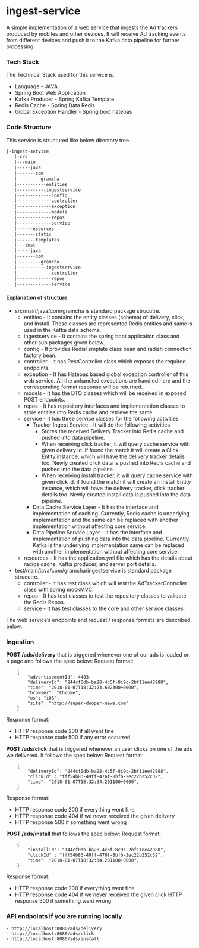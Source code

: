 # ingest-service
A simple implementation of a web service that ingests the Ad trackers produced by mobiles and other devices. It will receive Ad tracking events from different devices and push it to the Kafka data pipeline for further processing.

### Tech Stack
The Technical Stack used for this service is,
- Language - JAVA
- Spring Boot Web Application
- Kafka Producer - Spring Kafka Template
- Redis Cache - Spring Data Redis
- Global Exception Handler - Spring boot hateoas

### Code Structure
This service is structured like below directory tree.
```sh
|-ingest-service
   |-src
   |---main
   |-----java
   |-------com
   |---------gramcha
   |-----------entities
   |-----------ingestservice
   |-------------config
   |-------------controller
   |-------------exception
   |-------------models
   |-------------repos
   |-------------service
   |-----resources
   |-------static
   |-------templates
   |---test
   |-----java
   |-------com
   |---------gramcha
   |-----------ingestservice
   |-------------controller
   |-------------repos
   |-------------service
```
#### Explanation of structure
- src/main/java/com/gramcha is standard package strucutre.
    - entities - It contains the entity classes (schema) of delivery, click, and Install. These classes are represented Redis entities and same is used in the Kafka data schema.
    - ingestservice - It contains the spring boot application class and other sub packages given below.
    - config - It provides RedisTemplate class bean and radish connection factory bean.
    - controller - It has RestController class which exposes the required endpoints.
    - exception - It has Hateoas based global exception controller of this web service. All the unhandled exceptions are handled here and the corresponding format response will be returned.
    - models - It has the DTO classes which will be received in exposed POST endpoints.
    - repos - It has repository interfaces and implementation classes to store entities into Redis cache and retrieve the same.
     - service - It has three service classes for the following activities
        - Tracker Ingest Service - It will do the following activities
            - Stores the received Delivery Tracker into Redis cache and pushed into data pipeline.
            - When receiving click tracker, it will query cache service with given delivery id. if found the match it will create a Click Entity instance, which will have the delivery tracker details too. Newly created click data is pushed into Redis cache and pushed into the data pipeline.
            - When receiving install tracker, it will query cache service with given click id. if found the match it will create an Install Entity instance, which will have the delivery tracker, click tracker details too. Newly created install data is pushed into the data pipeline.
        -  Data Cache Service Layer - It has the interface and implementation of caching. Currently, Redis cache is underlying implementation and the same can be replaced with another implementation without affecting core service.
        -  Data Pipeline Service Layer - It has the interface and implementation of pushing data into the data pipeline. Currently, Kafka is the underlying implementation same can be replaced with another implementation without affecting core service.
    - resources - It has the application.yml file which has the details about radios cache, Kafka producer, and server port details.
- test/main/java/com/gramcha/ingestservice is standard package strucutre.
    - controller - It has test class which will test the AdTrackerController class with spring mockMVC.
    - repos - It has test classes to test the repository classes to validate the Redis Repos.
    - service - It has test classes to the core and other service classes.


The web service’s endpoints and request / response formats are described below.

### Ingestion
**POST /ads/delivery** that is triggered whenever one of our ads is loaded on a page and follows the spec below:
Request format:
        
        {
            "advertisementId": 4483,
            "deliveryId": "244cf0db-ba28-4c5f-8c9c-2bf11ee42988",
            "time": "2018-01-07T18:32:23.602300+0000",
            "browser": "Chrome",
            "os": "iOS",
            "site": "http://super-dooper-news.com"
        }

Response format:
- HTTP response code 200 if all went fine
- HTTP response code 500 if any error occurred

**POST /ads/click** that is triggered whenever an user clicks on one of the ads we delivered. It follows the spec below:
Request format:

        {
            "deliveryId": "244cf0db-ba28-4c5f-8c9c-2bf11ee42988",
            "clickId" : "fff54b83-49ff-476f-8bfb-2ec22b252c32",
            "time": "2018-01-07T18:32:34.201100+0000",
        }
Response format:
- HTTP response code 200 if everything went fine
- HTTP response code 404 if we never received the given delivery
- HTTP response 500 if something went wrong
 
**POST /ads/install** that follows the spec below:
Request format:
        
        {
            "installId": "144cf0db-ba28-4c5f-8c9c-2bf11ee42988",
            "clickId" : "fff54b83-49ff-476f-8bfb-2ec22b252c32",
            "time": "2018-01-07T18:32:34.201100+0000",
        }

Response format:
- HTTP response code 200 if everything went fine
- HTTP response code 404 if we never received the given click HTTP response 500 if something went wrong

### API endpoints if you are running locally
    - http://localhost:8080/ads/delivery
    - http://localhost:8080/ads/click
    - http://localhost:8080/ads/install

